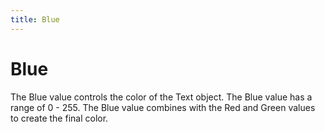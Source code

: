 ```yaml
---
title: Blue
---
```


# Blue

The Blue value controls the color of the Text object. The Blue value has a range of 0 - 255. The Blue value combines with the Red and Green values to create the final color.

